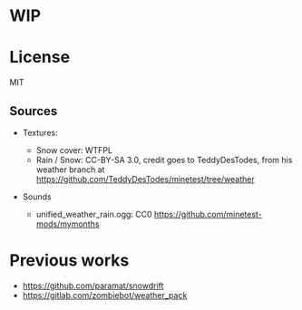 
# WIP

# License

MIT

## Sources

- Textures:
  - Snow cover: WTFPL
  - Rain / Snow: CC-BY-SA 3.0, credit goes to TeddyDesTodes, from his weather branch at https://github.com/TeddyDesTodes/minetest/tree/weather

- Sounds
  - unified_weather_rain.ogg: CC0 https://github.com/minetest-mods/mymonths

# Previous works

* https://github.com/paramat/snowdrift
* https://gitlab.com/zombiebot/weather_pack
